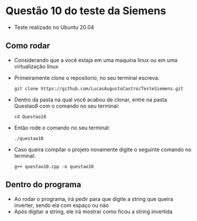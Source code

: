 # Questão 10 do teste da Siemens
- Teste realizado no Ubuntu 20.04

## Como rodar
- Considerando que a você estaja em uma maquina linux ou em uma virtualização linux
- Primeiramente clone o repositorio, no seu terminal escreva:
  ``` 
  git clone https://github.com/LucasAugustoCastro/TesteSiemens.git
  ``` 
- Dentro da pasta na qual você acabou de clonar, entre na pasta Questao8 com o comando no seu terminal:

  ```
  cd Questao10
  ```
- Então rode o comando no seu terminal:
  ```
  ./questao10
  ```
- Caso queira compilar o projeto novamente digite o seguinte comando no terminal:
  ```
  g++ questao10.cpp -o questao10
  ``` 
## Dentro do programa
- Ao rodar o programa, irá pedir para que digite a string que queira inverter, sendo ela com espaço ou nào
- Após digitar a string, ele irá mostrar como ficou a string invertida